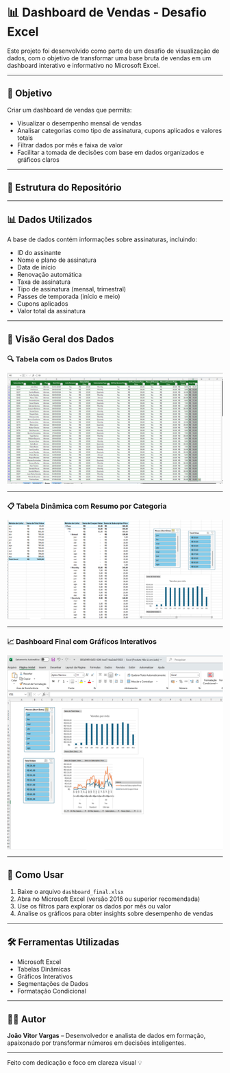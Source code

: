 # 📊 Dashboard de Vendas - Desafio Excel

Este projeto foi desenvolvido como parte de um desafio de visualização de dados, com o objetivo de transformar uma base bruta de vendas em um dashboard interativo e informativo no Microsoft Excel.

---

## 🎯 Objetivo

Criar um dashboard de vendas que permita:
- Visualizar o desempenho mensal de vendas
- Analisar categorias como tipo de assinatura, cupons aplicados e valores totais
- Filtrar dados por mês e faixa de valor
- Facilitar a tomada de decisões com base em dados organizados e gráficos claros

---

## 📁 Estrutura do Repositório

---

## 📊 Dados Utilizados

A base de dados contém informações sobre assinaturas, incluindo:
- ID do assinante
- Nome e plano de assinatura
- Data de início
- Renovação automática
- Taxa de assinatura
- Tipo de assinatura (mensal, trimestral)
- Passes de temporada (início e meio)
- Cupons aplicados
- Valor total da assinatura

---

## 📸 Visão Geral dos Dados

### 🔍 Tabela com os Dados Brutos

![Tabela de Dados](dadosbase.png)

---

### 📋 Tabela Dinâmica com Resumo por Categoria

![Tabela Dinâmica](tabeladinamica.png)

---

### 📈 Dashboard Final com Gráficos Interativos

![Dashboard de Vendas](dashboardsVendas.png)

---

## 🚀 Como Usar

1. Baixe o arquivo `dashboard_final.xlsx`
2. Abra no Microsoft Excel (versão 2016 ou superior recomendada)
3. Use os filtros para explorar os dados por mês ou valor
4. Analise os gráficos para obter insights sobre desempenho de vendas

---

## 🛠️ Ferramentas Utilizadas

- Microsoft Excel
- Tabelas Dinâmicas
- Gráficos Interativos
- Segmentações de Dados
- Formatação Condicional

---

## 👨‍💻 Autor

**João Vitor Vargas** – Desenvolvedor e analista de dados em formação, apaixonado por transformar números em decisões inteligentes.

---

Feito com dedicação e foco em clareza visual 💡
